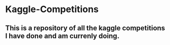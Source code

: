 # Kaggle-Competitions

## This is a repository of all the kaggle competitions I have done and am currenly doing.
